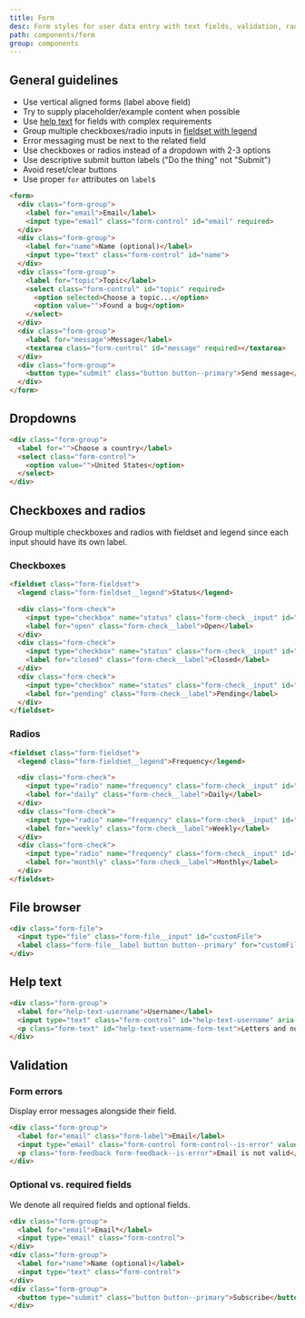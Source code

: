 ```yaml
---
title: Form
desc: Form styles for user data entry with text fields, validation, radio buttons, and more.
path: components/form
group: components
---
```


## General guidelines

- Use vertical aligned forms (label above field)
- Try to supply placeholder/example content when possible
- Use [help text](#help-text) for fields with complex requirements
- Group multiple checkboxes/radio inputs in [fieldset with legend](#checkboxes-and-radios)
- Error messaging must be next to the related field
- Use checkboxes or radios instead of a dropdown with 2-3 options
- Use descriptive submit button labels ("Do the thing" not "Submit")
- Avoid reset/clear buttons
- Use proper `for` attributes on `label`s

<!-- - Right align long form submit buttons  -->


```html example
<form>
  <div class="form-group">
    <label for="email">Email</label>
    <input type="email" class="form-control" id="email" required>
  </div>
  <div class="form-group">
    <label for="name">Name (optional)</label>
    <input type="text" class="form-control" id="name">
  </div>
  <div class="form-group">
    <label for="topic">Topic</label>
    <select class="form-control" id="topic" required>
      <option selected>Choose a topic...</option>
      <option value="">Found a bug</option>
    </select>
  </div>
  <div class="form-group">
    <label for="message">Message</label>
    <textarea class="form-control" id="message" required></textarea>
  </div>
  <div class="form-group">
    <button type="submit" class="button button--primary">Send message</button>
  </div>
</form>
```


## Dropdowns
```html example
<div class="form-group">
  <label for="">Choose a country</label>
  <select class="form-control">
    <option value="">United States</option>
  </select>
</div>
```


## Checkboxes and radios

Group multiple checkboxes and radios with fieldset and legend since each input should have its own label.

### Checkboxes

```html example
<fieldset class="form-fieldset">
  <legend class="form-fieldset__legend">Status</legend>

  <div class="form-check">
    <input type="checkbox" name="status" class="form-check__input" id="open">
    <label for="open" class="form-check__label">Open</label>
  </div>
  <div class="form-check">
    <input type="checkbox" name="status" class="form-check__input" id="closed">
    <label for="closed" class="form-check__label">Closed</label>
  </div>
  <div class="form-check">
    <input type="checkbox" name="status" class="form-check__input" id="pending">
    <label for="pending" class="form-check__label">Pending</label>
  </div>
</fieldset>
```

### Radios

```html example
<fieldset class="form-fieldset">
  <legend class="form-fieldset__legend">Frequency</legend>

  <div class="form-check">
    <input type="radio" name="frequency" class="form-check__input" id="daily">
    <label for="daily" class="form-check__label">Daily</label>
  </div>
  <div class="form-check">
    <input type="radio" name="frequency" class="form-check__input" id="weekly">
    <label for="weekly" class="form-check__label">Weekly</label>
  </div>
  <div class="form-check">
    <input type="radio" name="frequency" class="form-check__input" id="monthly">
    <label for="monthly" class="form-check__label">Monthly</label>
  </div>
</fieldset>
```

## File browser

```html example
<div class="form-file">
  <input type="file" class="form-file__input" id="customFile">
  <label class="form-file__label button button--primary" for="customFile">Choose file</label>
</div>
```

## Help text

```html example
<div class="form-group">
  <label for="help-text-username">Username</label>
  <input type="text" class="form-control" id="help-text-username" aria-describedby="help-text-username-form-text">
  <p class="form-text" id="help-text-username-form-text">Letters and numbers only</p>
</div>
```

<!-- ## Required fields 
Use `<abbr title="required">*</abbr>` to denote required fields.

```html example
<div class="form-group">
  <label> Email <abbr title="required">*</abbr></label>
  <input type="email" class="form-control">
</div>
``` -->

## Validation

### Form errors

Display error messages alongside their field.

```html example
<div class="form-group">
  <label for="email" class="form-label">Email</label>
  <input type="email" class="form-control form-control--is-error" value="test example.com" required>
  <p class="form-feedback form-feedback--is-error">Email is not valid</p>
</div>
```

### Optional vs. required fields

We denote all required fields and optional fields.

```html example
<div class="form-group">
  <label for="email">Email*</label>
  <input type="email" class="form-control">
</div>
<div class="form-group">
  <label for="name">Name (optional)</label>
  <input type="text" class="form-control">
</div>
<div class="form-group">
  <button type="submit" class="button button--primary">Subscribe</button>
</div>
```
